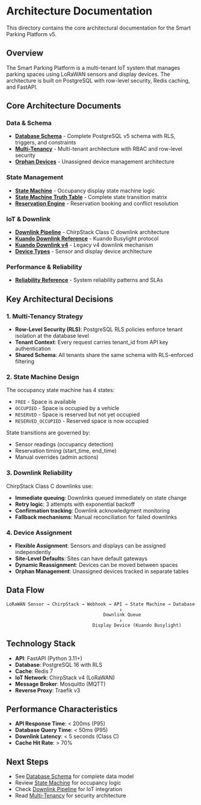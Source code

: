 # Architecture Documentation

This directory contains the core architectural documentation for the Smart Parking Platform v5.

## Overview

The Smart Parking Platform is a multi-tenant IoT system that manages parking spaces using LoRaWAN sensors and display devices. The architecture is built on PostgreSQL with row-level security, Redis caching, and FastAPI.

## Core Architecture Documents

### Data & Schema
- **[Database Schema](database-schema.md)** - Complete PostgreSQL v5 schema with RLS, triggers, and constraints
- **[Multi-Tenancy](multi-tenancy.md)** - Multi-tenant architecture with RBAC and row-level security
- **[Orphan Devices](orphan-devices.md)** - Unassigned device management architecture

### State Management
- **[State Machine](state-machine.md)** - Occupancy display state machine logic
- **[State Machine Truth Table](state-machine-truth-table.md)** - Complete state transition matrix
- **[Reservation Engine](reservation-engine.md)** - Reservation booking and conflict resolution

### IoT & Downlink
- **[Downlink Pipeline](downlink-pipeline.md)** - ChirpStack Class C downlink architecture
- **[Kuando Downlink Reference](kuando-downlink-reference.md)** - Kuando Busylight protocol
- **[Kuando Downlink v4](kuando-downlink-v4.md)** - Legacy v4 downlink mechanism
- **[Device Types](device-types.md)** - Sensor and display device architecture

### Performance & Reliability
- **[Reliability Reference](reliability-reference.md)** - System reliability patterns and SLAs

## Key Architectural Decisions

### 1. Multi-Tenancy Strategy
- **Row-Level Security (RLS)**: PostgreSQL RLS policies enforce tenant isolation at the database level
- **Tenant Context**: Every request carries tenant_id from API key authentication
- **Shared Schema**: All tenants share the same schema with RLS-enforced filtering

### 2. State Machine Design
The occupancy state machine has 4 states:
- `FREE` - Space is available
- `OCCUPIED` - Space is occupied by a vehicle
- `RESERVED` - Space is reserved but not yet occupied
- `RESERVED_OCCUPIED` - Reserved space is now occupied

State transitions are governed by:
- Sensor readings (occupancy detection)
- Reservation timing (start_time, end_time)
- Manual overrides (admin actions)

### 3. Downlink Reliability
ChirpStack Class C downlinks use:
- **Immediate queuing**: Downlinks queued immediately on state change
- **Retry logic**: 3 attempts with exponential backoff
- **Confirmation tracking**: Downlink acknowledgment monitoring
- **Fallback mechanisms**: Manual reconciliation for failed downlinks

### 4. Device Assignment
- **Flexible Assignment**: Sensors and displays can be assigned independently
- **Site-Level Defaults**: Sites can have default gateways
- **Dynamic Reassignment**: Devices can be moved between spaces
- **Orphan Management**: Unassigned devices tracked in separate tables

## Data Flow

```
LoRaWAN Sensor → ChirpStack → Webhook → API → State Machine → Database
                                          ↓
                                    Downlink Queue
                                          ↓
                                Display Device (Kuando Busylight)
```

## Technology Stack

- **API**: FastAPI (Python 3.11+)
- **Database**: PostgreSQL 16 with RLS
- **Cache**: Redis 7
- **IoT Network**: ChirpStack v4 (LoRaWAN)
- **Message Broker**: Mosquitto (MQTT)
- **Reverse Proxy**: Traefik v3

## Performance Characteristics

- **API Response Time**: < 200ms (P95)
- **Database Query Time**: < 50ms (P95)
- **Downlink Latency**: < 5 seconds (Class C)
- **Cache Hit Rate**: > 70%

## Next Steps

- See [Database Schema](database-schema.md) for complete data model
- Review [State Machine](state-machine.md) for occupancy logic
- Check [Downlink Pipeline](downlink-pipeline.md) for IoT integration
- Read [Multi-Tenancy](multi-tenancy.md) for security architecture

